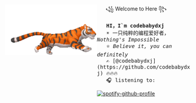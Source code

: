 <div style="width: 250px; height: 300px;float: left"><a href="https://tenor.com/view/eevee-pokemon-wink-pixel-gif-15197794" style="display: block;width: 250px; height: 300px; float: left"><img align="left" width="250" height="137" src="./img/tiger.gif"></a></div>&nbsp;&nbsp;&nbsp;&nbsp;&nbsp;&nbsp;꧁ Welcome  to Here ꧂<br><samp><br>
  &nbsp;&nbsp;&nbsp;<b>HI，I`m codebabydxj </b> <br>
  &nbsp;&nbsp;&nbsp;☀️ 一只纯粹的编程爱好者，<i>Nothing's Impossible</i> <br>
  &nbsp;&nbsp;&nbsp;⭐ <i>Believe it, you can definitely</i> <br>
  &nbsp;&nbsp;&nbsp;✍️ [@codebabydxj](https://github.com/codebabydxj) 🔥🔥🔥 <br>
  &nbsp;&nbsp;&nbsp;🎧 listening to: <br></samp>
  
[![spotify-github-profile](https://spotify-github-profile.vercel.app/api/view?uid=22thftxib35zraloo4ct2unwa&cover_image=true&theme=novatorem)](https://github.com/kittinan/spotify-github-profile) <br>

